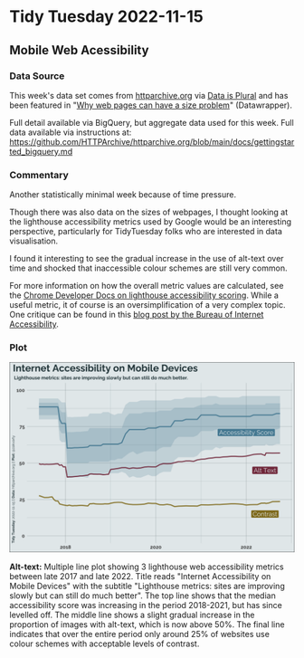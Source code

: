 # Tidy Tuesday 2022-11-15

## Mobile Web Acessibility

### Data Source

This week's data set comes from [httparchive.org](https://httparchive.org/reports/loading-speed?start=earliest&end=latest&view=list) via [Data is Plural](https://www.data-is-plural.com/archive/2022-11-02-edition/) and has been featured in "[Why web pages can have a size problem](https://blog.datawrapper.de/why-web-pages-can-have-a-size-problem/)" (Datawrapper).

Full detail available via BigQuery, but aggregate data used for this week. Full data available via instructions at: <https://github.com/HTTPArchive/httparchive.org/blob/main/docs/gettingstarted_bigquery.md>

### Commentary

Another statistically minimal week because of time pressure.

Though there was also data on the sizes of webpages, I thought looking at the lighthouse accessibility metrics used by Google would be an interesting perspective, particularly for TidyTuesday folks who are interested in data visualisation.

I found it interesting to see the gradual increase in the use of alt-text over time and shocked that inaccessible colour schemes are still very common.

For more information on how the overall metric values are calculated, see the [Chrome Developer Docs on lighthouse accessibility scoring](https://developer.chrome.com/docs/lighthouse/accessibility/scoring/). While a useful metric, it of course is an oversimplification of a very complex topic. One critique can be found in this [blog post by the Bureau of Internet Accessibility](https://www.boia.org/blog/googles-lighthouse-accessibility-tests-are-helpful-but-not-perfect).

### Plot 

![](2022-11-15_mobile-web-accessibility.png)

**Alt-text:** Multiple line plot showing 3 lighthouse web accessibility metrics between late 2017 and late 2022. Title reads "Internet Accessibility on Mobile Devices" with the subtitle "Lighthouse metrics: sites are improving slowly but can still do much better". The top line shows that the median accessibility score was increasing in the period 2018-2021, but has since levelled off. The middle line shows a slight gradual increase in the proportion of images with alt-text, which is now above 50%. The final line indicates that over the entire period only around 25% of websites use colour schemes with acceptable levels of contrast. 
